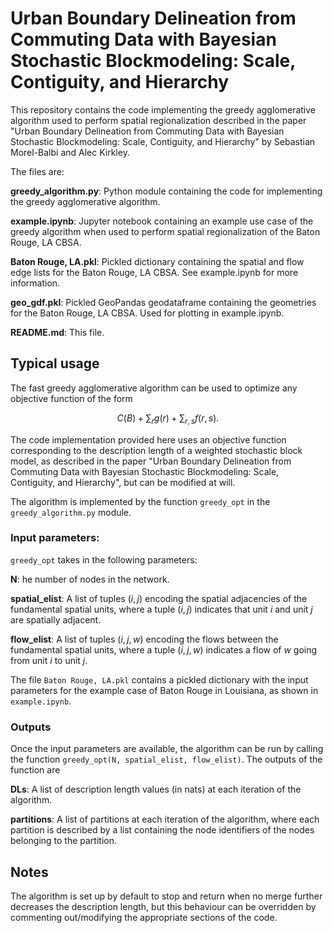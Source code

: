 # Urban Boundary Delineation from Commuting Data with Bayesian Stochastic Blockmodeling: Scale, Contiguity, and Hierarchy

This repository contains the code implementing the greedy agglomerative algorithm used to perform spatial regionalization described in the paper "Urban Boundary Delineation from Commuting Data with Bayesian Stochastic Blockmodeling: Scale, Contiguity, and Hierarchy" by Sebastian Morel-Balbi and Alec Kirkley.

The files are:

**greedy_algorithm.py**: Python module containing the code for implementing the greedy agglomerative algorithm.

**example.ipynb**: Jupyter notebook containing an example use case of the greedy algorithm when used to perform spatial regionalization of the Baton Rouge, LA CBSA.

**Baton Rouge, LA.pkl**: Pickled dictionary containing the spatial and flow edge lists for the Baton Rouge, LA CBSA. See example.ipynb for more information.

**geo_gdf.pkl**: Pickled GeoPandas geodataframe containing the geometries for the Baton Rouge, LA CBSA. Used for plotting in example.ipynb.

**README.md**: This file.

## Typical usage

The fast greedy agglomerative algorithm can be used to optimize any objective function of the form

$$
    C(B) + \sum_r g(r) + \sum_{r,s} f(r, s).
$$

The code implementation provided here uses an objective function corresponding to the description length of a weighted stochastic block model, as described in the paper "Urban Boundary Delineation from Commuting Data with Bayesian Stochastic Blockmodeling: Scale, Contiguity, and Hierarchy", but can be modified at will.

The algorithm is implemented by the function `greedy_opt` in the `greedy_algorithm.py` module.

### Input parameters:

`greedy_opt` takes in the following parameters:

**N**: he number of nodes in the network.

**spatial_elist**: A list of tuples $(i, j)$ encoding the spatial adjacencies of the fundamental spatial units, where a tuple $(i, j)$ indicates that unit $i$ and unit $j$ are spatially adjacent.

**flow_elist**: A list of tuples $(i, j,w)$ encoding the flows between the fundamental spatial units, where a tuple $(i, j, w)$ indicates a flow of $w$ going from unit $i$ to unit $j$.

The file `Baton Rouge, LA.pkl` contains a pickled dictionary with the input parameters for the example case of Baton Rouge in Louisiana, as shown in `example.ipynb`.

### Outputs

Once the input parameters are available, the algorithm can be run by calling the function `greedy_opt(N, spatial_elist, flow_elist)`. The outputs of the function are

**DLs**: A list of description length values (in nats) at each iteration of the algorithm.

**partitions**: A list of partitions at each iteration of the algorithm, where each partition is described by a list containing the node identifiers of the nodes belonging to the partition.

## Notes

The algorithm is set up by default to stop and return when no merge further decreases the description length, but this behaviour can be overridden by commenting out/modifying the appropriate sections of the code.
